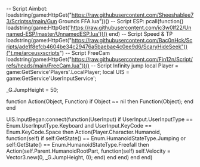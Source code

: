-- Script Aimbot:
loadstring(game:HttpGet("https://raw.githubusercontent.com/Sheeshablee73/Scriptss/main/Gun Grounds FFA.lua"))()
-- Script ESP:
pcall(function() loadstring(game:HttpGet('https://raw.githubusercontent.com/ic3w0lf22/Unnamed-ESP/master/UnnamedESP.lua'))() end)
-- Script Speed & TP
loadstring(game:HttpGet("https://raw.githubusercontent.com/Bac0nHck/Scripts/ade1f8efcb4604be34c29476a5baebae4c0ee9d6/ScaryHideSeek"))("t.me/arceusxscripts")
-- Script FreeCam
loadstring(game:HttpGet("https://raw.githubusercontent.com/Fin12n/Script/refs/heads/main/FreeCam.lua"))()
-- Script Infinity jump
local Player = game:GetService'Players'.LocalPlayer;
local UIS = game:GetService'UserInputService';
 
_G.JumpHeight = 50;
 
function Action(Object, Function) if Object ~= nil then Function(Object); end end
 
UIS.InputBegan:connect(function(UserInput)
    if UserInput.UserInputType == Enum.UserInputType.Keyboard and UserInput.KeyCode == Enum.KeyCode.Space then
        Action(Player.Character.Humanoid, function(self)
            if self:GetState() == Enum.HumanoidStateType.Jumping or self:GetState() == Enum.HumanoidStateType.Freefall then
                Action(self.Parent.HumanoidRootPart, function(self)
                    self.Velocity = Vector3.new(0, _G.JumpHeight, 0);
                end)
            end
        end)
    end
end)
